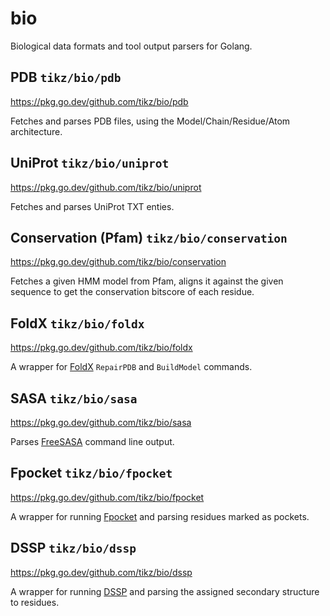 # bio
Biological data formats and tool output parsers for Golang.

## PDB `tikz/bio/pdb`
https://pkg.go.dev/github.com/tikz/bio/pdb

Fetches and parses PDB files, using the Model/Chain/Residue/Atom architecture.

## UniProt `tikz/bio/uniprot`
https://pkg.go.dev/github.com/tikz/bio/uniprot

Fetches and parses UniProt TXT enties.

## Conservation (Pfam) `tikz/bio/conservation`
https://pkg.go.dev/github.com/tikz/bio/conservation

Fetches a given HMM model from Pfam, aligns it against the given sequence to get the conservation bitscore of each residue.

## FoldX `tikz/bio/foldx`
https://pkg.go.dev/github.com/tikz/bio/foldx

A wrapper for [FoldX](http://foldxsuite.crg.eu/) `RepairPDB` and `BuildModel` commands.

## SASA `tikz/bio/sasa`
https://pkg.go.dev/github.com/tikz/bio/sasa

Parses [FreeSASA](https://freesasa.github.io/) command line output.

## Fpocket `tikz/bio/fpocket`
https://pkg.go.dev/github.com/tikz/bio/fpocket

A wrapper for running [Fpocket](http://fpocket.sourceforge.net/) and parsing residues marked as pockets.


## DSSP `tikz/bio/dssp`
https://pkg.go.dev/github.com/tikz/bio/dssp

A wrapper for running [DSSP](https://swift.cmbi.umcn.nl/gv/dssp/) and parsing the assigned secondary structure to residues.

